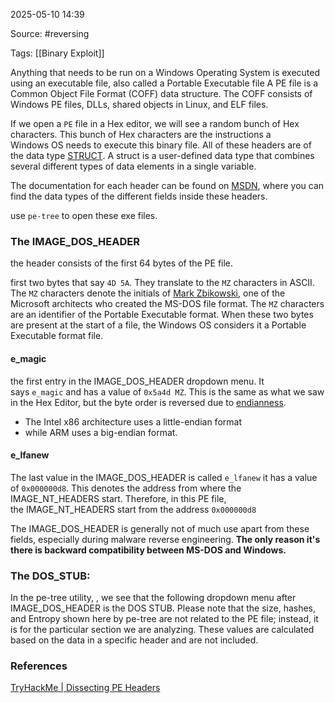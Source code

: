 
2025-05-10 14:39

Source: #reversing 

Tags: [[Binary Exploit]]

Anything that needs to be run on a Windows Operating System is executed using an executable file, also called a Portable Executable file
A PE file is a Common Object File Format (COFF) data structure. The COFF consists of Windows PE files, DLLs, shared objects in Linux, and ELF files.

If we open a `PE` file in a Hex editor, we will see a random bunch of Hex characters. This bunch of Hex characters are the instructions a Windows OS needs to execute this binary file.
All of these headers are of the data type [STRUCT](https://docs.microsoft.com/en-us/cpp/cpp/struct-cpp?view=msvc-170). A struct is a user-defined data type that combines several different types of data elements in a single variable.

The documentation for each header can be found on [MSDN](https://docs.microsoft.com/en-us/windows/win32/api/winnt/ns-winnt-image_nt_headers32), where you can find the data types of the different fields inside these headers.

use `pe-tree` to open these exe files.
### The IMAGE_DOS_HEADER

the header consists of the first 64 bytes of the PE file. 

first two bytes that say `4D 5A`. They translate to the `MZ` characters in ASCII. 
The `MZ` characters denote the initials of [Mark Zbikowski](https://en.wikipedia.org/wiki/Mark_Zbikowski), one of the Microsoft architects who created the MS-DOS file format. The `MZ` characters are an identifier of the Portable Executable format. When these two bytes are present at the start of a file, the Windows OS considers it a Portable Executable format file.
#### e_magic

the first entry in the IMAGE_DOS_HEADER dropdown menu. It says `e_magic` and has a value of `0x5a4d MZ`. This is the same as what we saw in the Hex Editor, but the byte order is reversed due to [endianness](https://en.wikipedia.org/wiki/Endianness). 
- The Intel x86 architecture uses a little-endian format
- while ARM uses a big-endian format.
#### e_lfanew

The last value in the IMAGE_DOS_HEADER is called `e_lfanew` it has a value of `0x000000d8`. This denotes the address from where the IMAGE_NT_HEADERS start. Therefore, in this PE file, the IMAGE_NT_HEADERS start from the address `0x000000d8`

The IMAGE_DOS_HEADER is generally not of much use apart from these fields, especially during malware reverse engineering. **The only reason it's there is backward compatibility between MS-DOS and Windows.**
### The DOS_STUB:

In the pe-tree utility, , we see that the following dropdown menu after IMAGE_DOS_HEADER is the DOS STUB.
Please note that the size, hashes, and Entropy shown here by pe-tree are not related to the PE file; instead, it is for the particular section we are analyzing. These values are calculated based on the data in a specific header and are not included.



### References
[TryHackMe | Dissecting PE Headers](https://tryhackme.com/room/dissectingpeheaders)